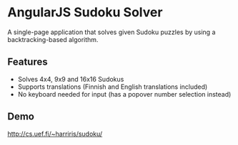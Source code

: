 # AngularJS Sudoku Solver
A single-page application that solves given Sudoku puzzles by using a backtracking-based algorithm.

## Features

* Solves 4x4, 9x9 and 16x16 Sudokus
* Supports translations (Finnish and English translations included)
* No keyboard needed for input (has a popover number selection instead)

## Demo
http://cs.uef.fi/~harriris/sudoku/
